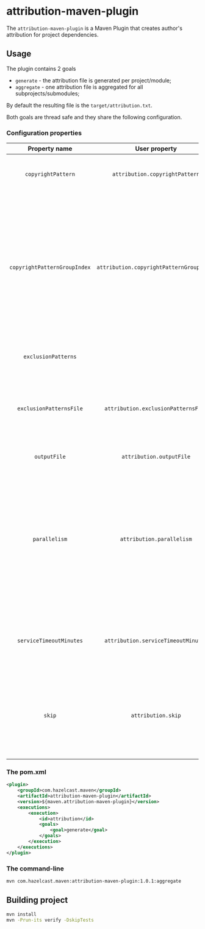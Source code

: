 # attribution-maven-plugin

The `attribution-maven-plugin` is a Maven Plugin that creates author's attribution for project dependencies.

## Usage

The plugin contains 2 goals
* `generate` - the attribution file is generated per project/module;
* `aggregate` - one attribution file is aggregated for all subprojects/submodules;

By default the resulting file is the `target/attribution.txt`.

Both goals are thread safe and they share the following configuration.

### Configuration properties

| Property name | User property | Default value | Description |
|:-:|:-:|:-:|---|
| `copyrightPattern` | `attribution.copyrightPattern` | `(?i)^([\s/*]*)(((\(c\))\|(copyright))\s+\S[^;{}]*)$` | Customizes the pattern for finding the "attribution lines". |
| `copyrightPatternGroupIndex` | `attribution.copyrightPatternGroupIndex` |  | When a custom `copyrightPattern` is configured, then this parameter allows to specify which capture group is used. By default, the whole pattern is used (group==0) when the custom pattern is configured. Capture group 2 is used otherwise (i.e. for the default pattern). |
| `exclusionPatterns` |   |   | Specifies list of copyright exclusion patterns. |
| `exclusionPatternsFile` | `attribution.exclusionPatternsFile` |   | Parameter which can specify a file in which exclusion patterns are listed. File should be in `UTF-8` with a pattern per line. |
| `outputFile` | `attribution.outputFile` | `${project.build.directory}/attribution.txt` | Specifies the destination attribution file. |
| `parallelism` | `attribution.parallelism` | *(#available-processors)* | Configures the parallelism level. By default the number of available processors is used. Parallelism says (1) how many new threads is used for reading source archives and also (2) how many new threads is used for search the copyright notices. |
| `serviceTimeoutMinutes` | `attribution.serviceTimeoutMinutes` | `60` | Maximal wait time for finishing reading source JARs and searching for patterns in the found source files. |
| `skip` | `attribution.skip` | `false` | Specifies whether the plugin logic should be skipped. The plugin (since version 1.2) creates an empty `outputFile` if the execution is skipped. |

### The pom.xml

```xml
<plugin>
    <groupId>com.hazelcast.maven</groupId>
    <artifactId>attribution-maven-plugin</artifactId>
    <version>${maven.attribution-maven-plugin}</version>
    <executions>
        <execution>
            <id>attribution</id>
            <goals>
                <goal>generate</goal>
            </goals>
        </execution>
    </executions>
</plugin>
```

### The command-line

```bash
mvn com.hazelcast.maven:attribution-maven-plugin:1.0.1:aggregate
```

## Building project

```bash
mvn install
mvn -Prun-its verify -DskipTests
```